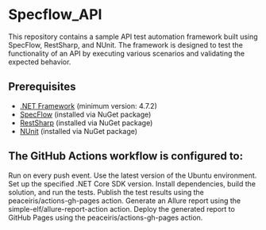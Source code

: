 # Specflow_API

This repository contains a sample API test automation framework built using SpecFlow, RestSharp, and NUnit. The framework is designed to test the functionality of an API by executing various scenarios and validating the expected behavior.

## Prerequisites

- [.NET Framework](https://dotnet.microsoft.com/download) (minimum version: 4.7.2)
- [SpecFlow](https://specflow.org/) (installed via NuGet package)
- [RestSharp](https://restsharp.dev/) (installed via NuGet package)
- [NUnit](https://nunit.org/) (installed via NuGet package)

## The GitHub Actions workflow is configured to:

Run on every push event.
Use the latest version of the Ubuntu environment.
Set up the specified .NET Core SDK version.
Install dependencies, build the solution, and run the tests.
Publish the test results using the peaceiris/actions-gh-pages action.
Generate an Allure report using the simple-elf/allure-report-action action.
Deploy the generated report to GitHub Pages using the peaceiris/actions-gh-pages action.
